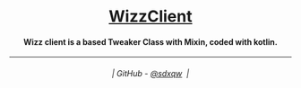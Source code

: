 <h1 align="center">
  <a href="https://github.com/sdxqw/WizzClient">WizzClient</a>
</h1>

<h4 align="center">Wizz client is a based Tweaker Class with Mixin, coded with kotlin.</h4>

---
<h6 align="center">
  | GitHub - <a href="https://github.com/sdxqw">@sdxqw</a> 
  |
</h6>
